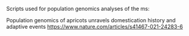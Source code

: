 Scripts used for population genomics analyses of the ms:

Population genomics of apricots unravels domestication history and adaptive events
https://www.nature.com/articles/s41467-021-24283-6 

